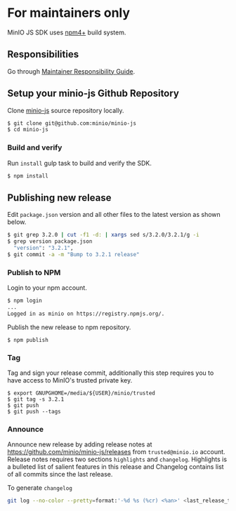 # For maintainers only
MinIO JS SDK uses [npm4+](https://www.npmjs.org/) build system.

## Responsibilities
Go through [Maintainer Responsibility Guide](https://gist.github.com/abperiasamy/f4d9b31d3186bbd26522).

## Setup your minio-js Github Repository
Clone [minio-js](https://github.com/minio/minio-js/) source repository locally.
```sh
$ git clone git@github.com:minio/minio-js
$ cd minio-js
```

### Build and verify
Run `install` gulp task to build and verify the SDK.
```sh
$ npm install
```

## Publishing new release
Edit `package.json` version and all other files to the latest version as shown below.
```sh
$ git grep 3.2.0 | cut -f1 -d: | xargs sed s/3.2.0/3.2.1/g -i
$ grep version package.json
  "version": "3.2.1",
$ git commit -a -m "Bump to 3.2.1 release"
```

### Publish to NPM
Login to your npm account.
```sh
$ npm login
...
Logged in as minio on https://registry.npmjs.org/.
```

Publish the new release to npm repository.
```
$ npm publish
```

### Tag
Tag and sign your release commit, additionally this step requires you to have access to MinIO's trusted private key.
```
$ export GNUPGHOME=/media/${USER}/minio/trusted
$ git tag -s 3.2.1
$ git push
$ git push --tags
```

### Announce
Announce new release by adding release notes at https://github.com/minio/minio-js/releases from `trusted@minio.io` account. Release notes requires two sections `highlights` and `changelog`. Highlights is a bulleted list of salient features in this release and Changelog contains list of all commits since the last release.

To generate `changelog`
```sh
git log --no-color --pretty=format:'-%d %s (%cr) <%an>' <last_release_tag>..<latest_release_tag>
```
